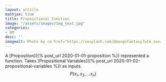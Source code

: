 ```yaml
---
layout: article
mathjax: true
title: Propositional Function
image: "/assets/images/img_test.jpg"
categories:
- DM
desc: '' 
imagealt: Photo by <a href="https://unsplash.com/@mangofantasy?utm_source=unsplash&utm_medium=referral&utm_content=creditCopyText">Tim Johnson</a> on <a href="https://unsplash.com/s/photos/logic?utm_source=unsplash&utm_medium=referral&utm_content=creditCopyText">Unsplash</a>
---
```


A [Proposition]({% post_url 2020-01-01-proposition %}) represented a function. Takes [Propositional Variables]({% post_url 2020-01-02-propositional-variables %}) as inputs.
$$P(x_1, x_2, \dots x_n)$$